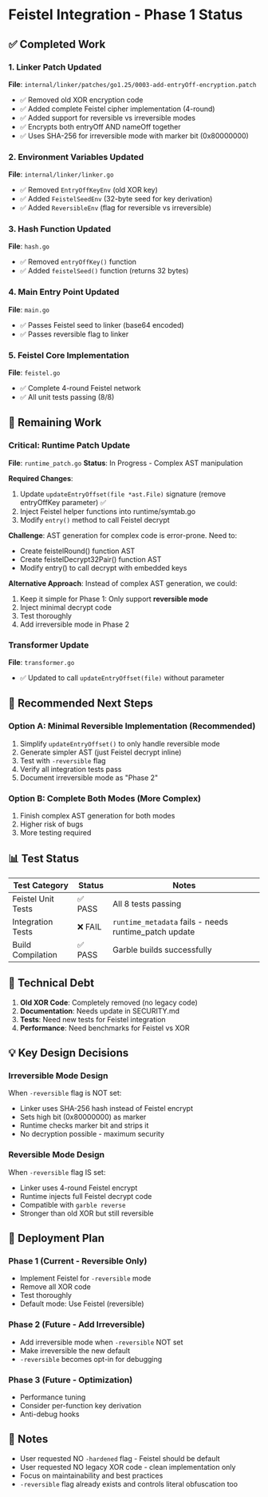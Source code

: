 # Feistel Integration - Phase 1 Status

## ✅ Completed Work

### 1. Linker Patch Updated
**File**: `internal/linker/patches/go1.25/0003-add-entryOff-encryption.patch`
- ✅ Removed old XOR encryption code
- ✅ Added complete Feistel cipher implementation (4-round)
- ✅ Added support for reversible vs irreversible modes
- ✅ Encrypts both entryOff AND nameOff together
- ✅ Uses SHA-256 for irreversible mode with marker bit (0x80000000)

### 2. Environment Variables Updated
**File**: `internal/linker/linker.go`
- ✅ Removed `EntryOffKeyEnv` (old XOR key)
- ✅ Added `FeistelSeedEnv` (32-byte seed for key derivation)
- ✅ Added `ReversibleEnv` (flag for reversible vs irreversible)

### 3. Hash Function Updated
**File**: `hash.go`
- ✅ Removed `entryOffKey()` function
- ✅ Added `feistelSeed()` function (returns 32 bytes)

### 4. Main Entry Point Updated
**File**: `main.go`
- ✅ Passes Feistel seed to linker (base64 encoded)
- ✅ Passes reversible flag to linker

### 5. Feistel Core Implementation
**File**: `feistel.go`
- ✅ Complete 4-round Feistel network
- ✅ All unit tests passing (8/8)

## 🚧 Remaining Work

### Critical: Runtime Patch Update
**File**: `runtime_patch.go`
**Status**: In Progress - Complex AST manipulation

**Required Changes**:
1. Update `updateEntryOffset(file *ast.File)` signature (remove entryOffKey parameter) ✅
2. Inject Feistel helper functions into runtime/symtab.go
3. Modify `entry()` method to call Feistel decrypt

**Challenge**: AST generation for complex code is error-prone. Need to:
- Create feistelRound() function AST
- Create feistelDecrypt32Pair() function AST
- Modify entry() to call decrypt with embedded keys

**Alternative Approach**: Instead of complex AST generation, we could:
1. Keep it simple for Phase 1: Only support **reversible mode**
2. Inject minimal decrypt code
3. Test thoroughly
4. Add irreversible mode in Phase 2

### Transformer Update
**File**: `transformer.go`
- ✅ Updated to call `updateEntryOffset(file)` without parameter

## 🎯 Recommended Next Steps

### Option A: Minimal Reversible Implementation (Recommended)
1. Simplify `updateEntryOffset()` to only handle reversible mode
2. Generate simpler AST (just Feistel decrypt inline)
3. Test with `-reversible` flag
4. Verify all integration tests pass
5. Document irreversible mode as "Phase 2"

### Option B: Complete Both Modes (More Complex)
1. Finish complex AST generation for both modes
2. Higher risk of bugs
3. More testing required

## 📊 Test Status

| Test Category | Status | Notes |
|---------------|--------|-------|
| Feistel Unit Tests | ✅ PASS | All 8 tests passing |
| Integration Tests | ❌ FAIL | `runtime_metadata` fails - needs runtime_patch update |
| Build Compilation | ✅ PASS | Garble builds successfully |

## 🔧 Technical Debt

1. **Old XOR Code**: Completely removed (no legacy code)
2. **Documentation**: Needs update in SECURITY.md
3. **Tests**: Need new tests for Feistel integration
4. **Performance**: Need benchmarks for Feistel vs XOR

## 💡 Key Design Decisions

### Irreversible Mode Design
When `-reversible` flag is NOT set:
- Linker uses SHA-256 hash instead of Feistel encrypt
- Sets high bit (0x80000000) as marker
- Runtime checks marker bit and strips it
- No decryption possible - maximum security

### Reversible Mode Design  
When `-reversible` flag IS set:
- Linker uses 4-round Feistel encrypt
- Runtime injects full Feistel decrypt code
- Compatible with `garble reverse`
- Stronger than old XOR but still reversible

## 🚀 Deployment Plan

### Phase 1 (Current - Reversible Only)
- Implement Feistel for `-reversible` mode
- Remove all XOR code
- Test thoroughly
- Default mode: Use Feistel (reversible)

### Phase 2 (Future - Add Irreversible)
- Add irreversible mode when `-reversible` NOT set
- Make irreversible the new default
- `-reversible` becomes opt-in for debugging

###  Phase 3 (Future - Optimization)
- Performance tuning
- Consider per-function key derivation
- Anti-debug hooks

## 📝 Notes

- User requested NO `-hardened` flag - Feistel should be default
- User requested NO legacy XOR code - clean implementation only
- Focus on maintainability and best practices
- `-reversible` flag already exists and controls literal obfuscation too

